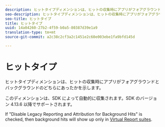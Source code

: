 ```yaml
---
description: ヒットタイプディメンションは、ヒットの収集時にアプリがフォアグラウンドとバックグラウンドのどちらにあったかを示します。
seo-description: ヒットタイプディメンションは、ヒットの収集時にアプリがフォアグラウンドとバックグラウンドのどちらにあったかを示します。
seo-title: ヒットタイプ
title: ヒットタイプ
uuid: 14a04260-27b2-4f59-b0a5-80387d39e1a9
translation-type: tm+mt
source-git-commit: a2c38c2cf3a2c1451e2c60e003ebe1fa9bfd145d

---
```



# ヒットタイプ

ヒットタイプディメンションは、ヒットの収集時にアプリがフォアグラウンドとバックグラウンドのどちらにあったかを示します。

このディメンションは、SDK によって自動的に収集されます。SDK のバージョン 4.13.6 以降でサポートされます。

If "Disable Legacy Reporting and Attribution for Background Hits" is checked, then background hits will show up only in [Virtual Report suites](../../../components/vrs/vrs-mobile-visit-processing.md#concept_EC51308E4FD14E149F1B5D63C0AB34BD).
